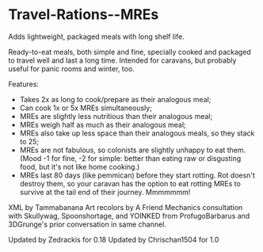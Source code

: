 # Travel-Rations--MREs
Adds lightweight, packaged meals with long shelf life.


Ready-to-eat meals, both simple and fine, specially cooked and packaged to travel well and last a long time. Intended for caravans, but probably useful for panic rooms and winter, too.
  
  Features:
  
  * Takes 2x as long to cook/prepare as their analogous meal;
  * Can cook 1x or 5x MREs simultaneously;
  * MREs are slightly less nutritious than their analogous meal;
  * MREs weigh half as much as their analogous meal;
  * MREs also take up less space than their analogous meals, so they stack to 25;
  * MREs are not fabulous, so colonists are slightly unhappy to eat them. (Mood -1 for fine, -2 for simple: better than eating raw or disgusting food, but it's not like home cooking.)
  * MREs last 80 days (like pemmican) before they start rotting. Rot doesn't destroy them, so your caravan has the option to eat rotting MREs to survive at the tail end of their journey. Mmmmmmm!
  
  XML by Tammabanana
  Art recolors by A Friend
  Mechanics consultation with Skullywag, Spoonshortage, and YOINKED from ProfugoBarbarus and 3DGrunge's prior conversation in same channel.
  
  Updated by Zedrackis for 0.18
  Updated by Chrischan1504 for 1.0
